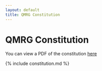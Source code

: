 ```yaml
---
layout: default
title: QMRG Constitution
---
```


# QMRG Constitution

You can view a PDF of the constitution [here](https://github.com/qmrg/constitution/blob/gh-pages/_includes/constitution.pdf) 

{% include constitution.md %}
